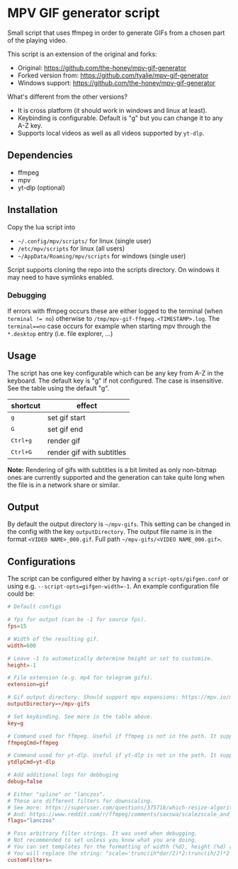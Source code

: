# MPV GIF generator script

Small script that uses ffmpeg in order to generate GIFs from a chosen part of the playing video.

This script is an extension of the original and forks:
- Original: https://github.com/the-honey/mpv-gif-generator
- Forked version from: https://github.com/tyalie/mpv-gif-generator
- Windows support: https://github.com/the-honey/mpv-gif-generator

What's different from the other versions?
- It is cross platform (it should work in windows and linux at least).
- Keybinding is configurable. Default is "g" but you can change it to any A-Z key.
- Supports local videos as well as all videos supported by `yt-dlp`.

## Dependencies
- ffmpeg
- mpv
- yt-dlp (optional)

## Installation

Copy the lua script into 
- `~/.config/mpv/scripts/` for linux (single user)
- `/etc/mpv/scripts` for linux (all users)
- `~/AppData/Roaming/mpv/scripts` for windows (single user)

Script supports cloning the repo into the scripts directory. On windows it may need to have
symlinks enabled.

### Debugging

If errors with ffmpeg occurs these are either logged to the terminal (when `terminal != no`) otherwise to `/tmp/mpv-gif-ffmpeg.<TIMESTAMP>.log`. The `terminal==no` case occurs for example when
starting mpv through the `*.desktop` entry (i.e. file explorer, …)

## Usage

The script has one key configurable which can be any key from A-Z in the keyboard. The default key is "g" if not configured. The case is insensitive. See the table using the default "g". 

| shortcut          | effect                    |
| ----------------- | ------------------------- |
| <kbd>g</kbd>      | set gif start             |
| <kbd>G</kbd>      | set gif end               |
| <kbd>Ctrl+g</kbd> | render gif                |
| <kbd>Ctrl+G</kbd> | render gif with subtitles |

**Note:** Rendering of gifs with subtitles is a bit limited as only non-bitmap ones are currently supported and the generation can take quite long when the file is in a network share or similar.

## Output
By default the output directory is `~/mpv-gifs`. This setting can be changed in the config with the key `outputDirectory`.
The output file name is in the format `<VIDEO NAME>_000.gif`. Full path `~/mpv-gifs/<VIDEO NAME_000.gif>`.

## Configurations
The script can be configured either by having a `script-opts/gifgen.conf` or using e.g. `--script-opts=gifgen-width=-1`. An example configuration file could be:

```conf
# Default configs

# fps for output (can be -1 for source fps).
fps=15

# Width of the resulting gif.
width=600

# Leave -1 to automatically determine height or set to customize.
height=-1

# File extension (e.g. mp4 for telegram gifs).
extension=gif

# Gif output directory. Should support mpv expansions: https://mpv.io/manual/master/#paths
outputDirectory=~/mpv-gifs

# Set keybinding. See more in the table above.
key=g

# Command used for ffmpeg. Useful if ffmpeg is not in the path. It supports mpv expansions.
ffmpegCmd=ffmpeg

# Command used for yt-dlp. Useful if yt-dlp is not in the path. It supports mpv expansions.
ytdlpCmd=yt-dlp

# Add additional logs for debbuging
debug=false

# Either "spline" or "lanczos".
# These are different filters for downscaling.
# See more: https://superuser.com/questions/375718/which-resize-algorithm-to-choose-for-videos/375726#375726
# And: https://www.reddit.com/r/ffmpeg/comments/saxswa/scalezscale_and_lanczosspline
flags="lanczos"

# Pass arbitrary filter strings. It was used when debugging.
# Not recommended to set unless you know what you are doing.
# You can set templates for the formatting of width (%d), height (%d) and flags (%s) in that order.
# You will replace the string: "scale='trunc(ih*dar/2)*2:trunc(ih/2)*2',setsar=1/1,scale=%d:%d:flags=%s"
customFilters=
```
